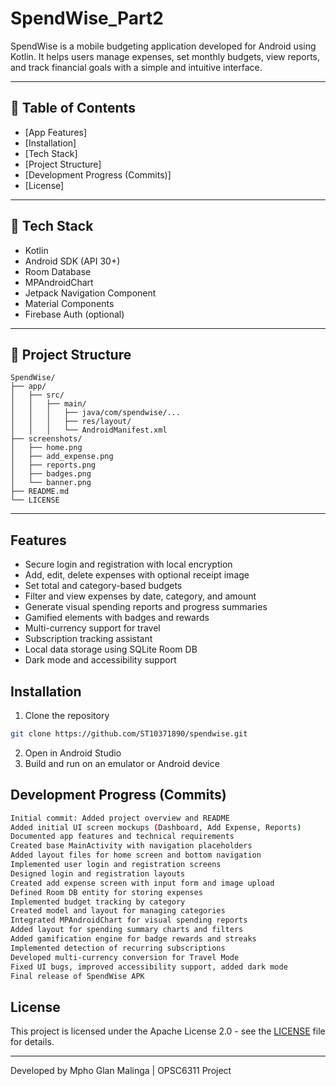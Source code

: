 # SpendWise_Part2

SpendWise is a mobile budgeting application developed for Android using Kotlin. It helps users manage expenses, set monthly budgets, view reports, and track financial goals with a simple and intuitive interface.

---

## 🔗 Table of Contents
- [App Features]
- [Installation]
- [Tech Stack]
- [Project Structure]
- [Development Progress (Commits)]
- [License]

---

## 🧪 Tech Stack
- Kotlin
- Android SDK (API 30+)
- Room Database
- MPAndroidChart
- Jetpack Navigation Component
- Material Components
- Firebase Auth (optional)

---

## 📁 Project Structure
```
SpendWise/
├── app/
│   ├── src/
│   │   ├── main/
│   │   │   ├── java/com/spendwise/...
│   │   │   ├── res/layout/
│   │   │   └── AndroidManifest.xml
├── screenshots/
│   ├── home.png
│   ├── add_expense.png
│   ├── reports.png
│   ├── badges.png
│   └── banner.png
├── README.md
└── LICENSE
```
---
## Features
- Secure login and registration with local encryption
- Add, edit, delete expenses with optional receipt image
- Set total and category-based budgets
- Filter and view expenses by date, category, and amount
- Generate visual spending reports and progress summaries
- Gamified elements with badges and rewards
- Multi-currency support for travel
- Subscription tracking assistant
- Local data storage using SQLite Room DB
- Dark mode and accessibility support

## Installation
1. Clone the repository
```bash
git clone https://github.com/ST10371890/spendwise.git
```
2. Open in Android Studio
3. Build and run on an emulator or Android device

## Development Progress (Commits)
```bash
Initial commit: Added project overview and README
Added initial UI screen mockups (Dashboard, Add Expense, Reports)
Documented app features and technical requirements
Created base MainActivity with navigation placeholders
Added layout files for home screen and bottom navigation
Implemented user login and registration screens
Designed login and registration layouts
Created add expense screen with input form and image upload
Defined Room DB entity for storing expenses
Implemented budget tracking by category
Created model and layout for managing categories
Integrated MPAndroidChart for visual spending reports
Added layout for spending summary charts and filters
Added gamification engine for badge rewards and streaks
Implemented detection of recurring subscriptions
Developed multi-currency conversion for Travel Mode
Fixed UI bugs, improved accessibility support, added dark mode
Final release of SpendWise APK
```

## License
This project is licensed under the Apache License 2.0 - see the [LICENSE](LICENSE) file for details.

---

Developed by Mpho Glan Malinga | OPSC6311 Project
